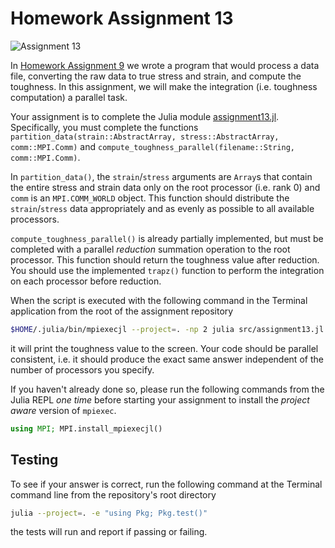 # Homework Assignment 13

![Assignment 13](https://github.com/PGE383-HPC/assignment13-solution/actions/workflows/main.yml/badge.svg)


In [Homework Assignment 9](https://github.com/PGE383-HPC/assignment9) we wrote a program that would process a data file, converting the raw data to true stress and strain, and compute the toughness.  In this assignment, we will make the integration (i.e. toughness computation) a parallel task.

Your assignment is to complete the Julia module [assignment13.jl](src/assignment13.jl).  Specifically, you must complete the functions `partition_data(strain::AbstractArray, stress::AbstractArray, comm::MPI.Comm)` and `compute_toughness_parallel(filename::String, comm::MPI.Comm)`. 

In `partition_data()`, the `strain`/`stress` arguments are `Array`s that contain the entire stress and strain data only on the root processor (i.e. rank 0) and `comm` is an `MPI.COMM_WORLD` object.  This function should distribute the `strain`/`stress` data appropriately and as evenly as possible to all available processors.

`compute_toughness_parallel()` is already partially implemented, but must be completed with a parallel *reduction* summation operation to the root processor.  This function should return the toughness value after reduction. You should use the implemented `trapz()` function to perform the integration on each processor before reduction.

When the script is executed with the following command in the Terminal application from the root of the assignment repository

```bash
$HOME/.julia/bin/mpiexecjl --project=. -np 2 julia src/assignment13.jl 'data/data.csv'
```

it will print the toughness value to the screen. Your code should be parallel consistent, i.e. it should produce the exact same answer independent of the number of processors you specify.

If you haven't already done so, please run the following commands from the Julia REPL *one time* before starting your assignment to install the *project aware* version of `mpiexec`.

```julia
using MPI; MPI.install_mpiexecjl()
```

## Testing

To see if your answer is correct, run the following command at the Terminal
command line from the repository's root directory

```bash
julia --project=. -e "using Pkg; Pkg.test()"
```

the tests will run and report if passing or failing.
